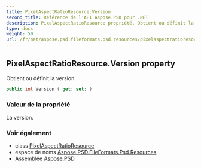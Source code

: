 ```yaml
---
title: PixelAspectRatioResource.Version
second_title: Référence de l'API Aspose.PSD pour .NET
description: PixelAspectRatioResource propriété. Obtient ou définit la version.
type: docs
weight: 50
url: /fr/net/aspose.psd.fileformats.psd.resources/pixelaspectratioresource/version/
---
```

## PixelAspectRatioResource.Version property

Obtient ou définit la version.

```csharp
public int Version { get; set; }
```

### Valeur de la propriété

La version.

### Voir également

* class [PixelAspectRatioResource](../)
* espace de noms [Aspose.PSD.FileFormats.Psd.Resources](../../pixelaspectratioresource/)
* Assemblée [Aspose.PSD](../../../)


